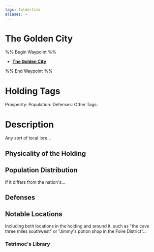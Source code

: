 ```yaml
---
tags: folderfile
aliases: ~
---
```


# The Golden City

%% Begin Waypoint %%

* **[The Golden City](The%20Golden%20City.md)**

%% End Waypoint %%

# Holding Tags

Prosperity:
Population:
Defenses:
Other Tags:

# Description

Any sort of local lore...

## Physicality of the Holding

## Population Distribution

If it differs from the nation's...

## Defenses

## Notable Locations

Including both locations in the holding and around it, such as "the cave three miles southwest" or "Jimmy's potion shop in the Foire District"...

### Tetrimoc's Library

